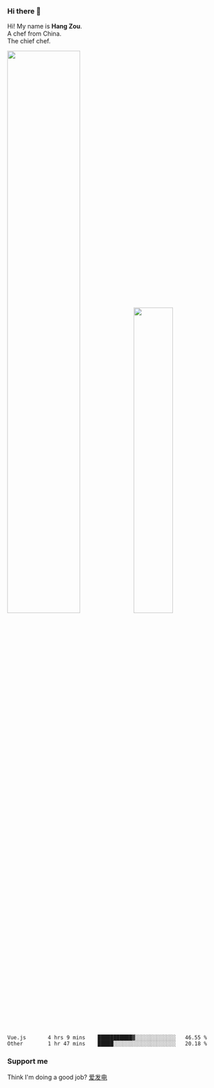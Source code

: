 ### Hi there 👋

Hi! My name is **Hang Zou**.  
A chef from China.  
The chief chef.

<img align="" width="57.5%" src="https://github-readme-stats.vercel.app/api?username=zouhangwithsweet&hide_title=true&hide_border=true&show_icons=true&include_all_commits=true&line_height=21" /><img align="" width="42.4%" src="https://github-readme-stats.vercel.app/api/top-langs/?username=zouhangwithsweet&hide_title=true&hide_border=true&layout=compact" />

<!--START_SECTION:waka-->

```text
Vue.js       4 hrs 9 mins    ███████████▓░░░░░░░░░░░░░   46.55 %
Other        1 hr 47 mins    █████░░░░░░░░░░░░░░░░░░░░   20.18 %
```

<!--END_SECTION:waka-->

### Support me

Think I'm doing a good job? [爱发电](https://afdian.net/@zouhangsweet)
